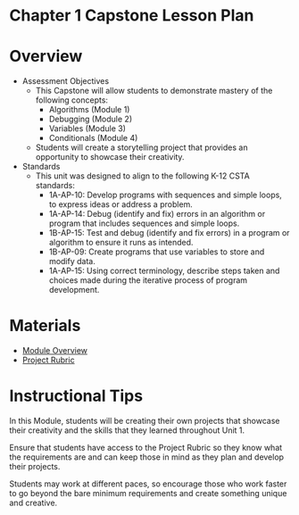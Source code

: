 # **Chapter 1 Capstone Lesson Plan**

# Overview

- Assessment Objectives
    - This Capstone will allow students to demonstrate mastery of the following concepts:
        - Algorithms (Module 1)
        - Debugging (Module 2)
        - Variables (Module 3)
        - Conditionals (Module 4)
    - Students will create a storytelling project that provides an opportunity to showcase their creativity.
- Standards
    - This unit was designed to align to the following K-12 CSTA standards:
        - 1A-AP-10: Develop programs with sequences and simple loops, to express ideas or address a problem.
        - 1A-AP-14: Debug (identify and fix) errors in an algorithm or program that includes sequences and simple loops.
        - 1B-AP-15: Test and debug (identify and fix errors) in a program or algorithm to ensure it runs as intended.
        - 1B-AP-09: Create programs that use variables to store and modify data.
        - 1A-AP-15: Using correct terminology, describe steps taken and choices made during the iterative process of program development. 

# Materials

- [Module Overview](https://www.ozaria.com/teachers/resources/chapter1module6overview)
- [Project Rubric](https://www.ozaria.com/teachers/resources/chapter1rubric)

# Instructional Tips

In this Module, students will be creating their own projects that showcase their creativity and the skills that they learned throughout Unit 1.

Ensure that students have access to the Project Rubric so they know what the requirements are and can keep those in mind as they plan and develop their projects.

Students may work at different paces, so encourage those who work faster to go beyond the bare minimum requirements and create something unique and creative.
